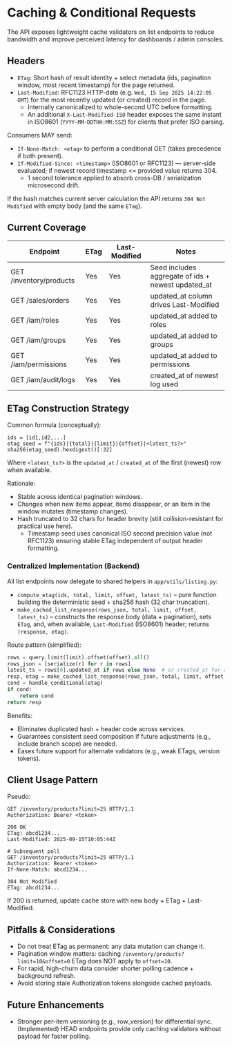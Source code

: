 # Caching & Conditional Requests

The API exposes lightweight cache validators on list endpoints to reduce bandwidth and improve perceived latency for dashboards / admin consoles.

## Headers
- `ETag`: Short hash of result identity + select metadata (ids, pagination window, most recent timestamp) for the page returned.
- `Last-Modified`: RFC1123 HTTP-date (e.g. `Wed, 15 Sep 2025 14:22:05 GMT`) for the most recently updated (or created) record in the page.
	- Internally canonicalized to whole-second UTC before formatting.
	- An additional `X-Last-Modified-ISO` header exposes the same instant in ISO8601 (`YYYY-MM-DDTHH:MM:SSZ`) for clients that prefer ISO parsing.

Consumers MAY send:
- `If-None-Match: <etag>` to perform a conditional GET (takes precedence if both present).
- `If-Modified-Since: <timestamp>` (ISO8601 or RFC1123) — server-side evaluated; if newest record timestamp <= provided value returns 304.
	- 1 second tolerance applied to absorb cross-DB / serialization microsecond drift.

If the hash matches current server calculation the API returns `304 Not Modified` with empty body (and the same `ETag`).

## Current Coverage
| Endpoint | ETag | Last-Modified | Notes |
|----------|------|---------------|-------|
| GET /inventory/products | Yes | Yes | Seed includes aggregate of ids + newest updated_at |
| GET /sales/orders | Yes | Yes | updated_at column drives Last-Modified |
| GET /iam/roles | Yes | Yes | updated_at added to roles |
| GET /iam/groups | Yes | Yes | updated_at added to groups |
| GET /iam/permissions | Yes | Yes | updated_at added to permissions |
| GET /iam/audit/logs | Yes | Yes | created_at of newest log used |

## ETag Construction Strategy
Common formula (conceptually):
```
ids = [id1,id2,...]
etag_seed = f"{ids}|{total}|{limit}|{offset}|<latest_ts?>"
sha256(etag_seed).hexdigest()[:32]
```
Where `<latest_ts?>` is the `updated_at` / `created_at` of the first (newest) row when available.

Rationale:
- Stable across identical pagination windows.
- Changes when new items appear, items disappear, or an item in the window mutates (timestamp changes).
- Hash truncated to 32 chars for header brevity (still collision-resistant for practical use here).
	- Timestamp seed uses canonical ISO second precision value (not RFC1123) ensuring stable ETag independent of output header formatting.

### Centralized Implementation (Backend)
All list endpoints now delegate to shared helpers in `app/utils/listing.py`:

- `compute_etag(ids, total, limit, offset, latest_ts)` – pure function building the deterministic seed + sha256 hash (32 char truncation).
- `make_cached_list_response(rows_json, total, limit, offset, latest_ts)` – constructs the response body (data + pagination), sets `ETag`, and, when available, `Last-Modified` (ISO8601) header; returns `(response, etag)`.

Route pattern (simplified):
```python
rows = query.limit(limit).offset(offset).all()
rows_json = [serialize(r) for r in rows]
latest_ts = rows[0].updated_at if rows else None  # or created_at for audit logs
resp, etag = make_cached_list_response(rows_json, total, limit, offset, latest_ts)
cond = handle_conditional(etag)
if cond:
	return cond
return resp
```

Benefits:
- Eliminates duplicated hash + header code across services.
- Guarantees consistent seed composition if future adjustments (e.g., include branch scope) are needed.
- Eases future support for alternate validators (e.g., weak ETags, version tokens).

## Client Usage Pattern
Pseudo:
```http
GET /inventory/products?limit=25 HTTP/1.1
Authorization: Bearer <token>

200 OK
ETag: abcd1234...
Last-Modified: 2025-09-15T10:05:44Z

# Subsequent poll
GET /inventory/products?limit=25 HTTP/1.1
Authorization: Bearer <token>
If-None-Match: abcd1234...

304 Not Modified
ETag: abcd1234...
```
If 200 is returned, update cache store with new body + ETag + Last-Modified.

## Pitfalls & Considerations
- Do not treat ETag as permanent: any data mutation can change it.
- Pagination window matters: caching `/inventory/products?limit=10&offset=0` ETag does NOT apply to `offset=10`.
- For rapid, high-churn data consider shorter polling cadence + background refresh.
- Avoid storing stale Authorization tokens alongside cached payloads.

## Future Enhancements
- Stronger per-item versioning (e.g., row_version) for differential sync.
	(Implemented) HEAD endpoints provide only caching validators without payload for faster polling.

